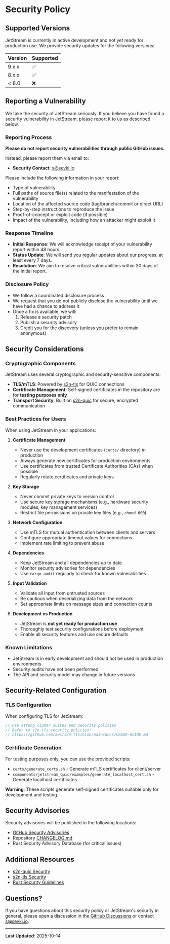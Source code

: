# Security Policy

## Supported Versions

JetStream is currently in active development and not yet ready for production use. We provide security updates for the following versions:

| Version | Supported          |
| ------- | ------------------ |
| 9.x.x   | :white_check_mark: |
| 8.x.x   | :white_check_mark: |
| < 8.0   | :x:                |

## Reporting a Vulnerability

We take the security of JetStream seriously. If you believe you have found a security vulnerability in JetStream, please report it to us as described below.

### Reporting Process

**Please do not report security vulnerabilities through public GitHub issues.**

Instead, please report them via email to:
- **Security Contact**: s@sevki.io

Please include the following information in your report:
- Type of vulnerability
- Full paths of source file(s) related to the manifestation of the vulnerability
- Location of the affected source code (tag/branch/commit or direct URL)
- Step-by-step instructions to reproduce the issue
- Proof-of-concept or exploit code (if possible)
- Impact of the vulnerability, including how an attacker might exploit it

### Response Timeline

- **Initial Response**: We will acknowledge receipt of your vulnerability report within 48 hours.
- **Status Update**: We will send you regular updates about our progress, at least every 7 days.
- **Resolution**: We aim to resolve critical vulnerabilities within 30 days of the initial report.

### Disclosure Policy

- We follow a coordinated disclosure process
- We request that you do not publicly disclose the vulnerability until we have had a chance to address it
- Once a fix is available, we will:
  1. Release a security patch
  2. Publish a security advisory
  3. Credit you for the discovery (unless you prefer to remain anonymous)

## Security Considerations

### Cryptographic Components

JetStream uses several cryptographic and security-sensitive components:

- **TLS/mTLS**: Powered by [s2n-tls](https://github.com/aws/s2n-tls) for QUIC connections
- **Certificate Management**: Self-signed certificates in the repository are for **testing purposes only**
- **Transport Security**: Built on [s2n-quic](https://github.com/aws/s2n-quic) for secure, encrypted communication

### Best Practices for Users

When using JetStream in your applications:

1. **Certificate Management**
   - Never use the development certificates (`certs/` directory) in production
   - Always generate new certificates for production environments
   - Use certificates from trusted Certificate Authorities (CAs) when possible
   - Regularly rotate certificates and private keys

2. **Key Storage**
   - Never commit private keys to version control
   - Use secure key storage mechanisms (e.g., hardware security modules, key management services)
   - Restrict file permissions on private key files (e.g., `chmod 600`)

3. **Network Configuration**
   - Use mTLS for mutual authentication between clients and servers
   - Configure appropriate timeout values for connections
   - Implement rate limiting to prevent abuse

4. **Dependencies**
   - Keep JetStream and all dependencies up to date
   - Monitor security advisories for dependencies
   - Use `cargo audit` regularly to check for known vulnerabilities

5. **Input Validation**
   - Validate all input from untrusted sources
   - Be cautious when deserializing data from the network
   - Set appropriate limits on message sizes and connection counts

6. **Development vs Production**
   - JetStream is **not yet ready for production use**
   - Thoroughly test security configurations before deployment
   - Enable all security features and use secure defaults

### Known Limitations

- JetStream is in early development and should not be used in production environments
- Security audits have not been performed
- The API and security model may change in future versions

## Security-Related Configuration

### TLS Configuration

When configuring TLS for JetStream:

```rust
// Use strong cipher suites and security policies
// Refer to s2n-tls security policies:
// https://github.com/aws/s2n-tls/blob/main/docs/USAGE-GUIDE.md
```

### Certificate Generation

For testing purposes only, you can use the provided scripts:
- `certs/generate_certs.sh` - Generate mTLS certificates for client/server
- `components/jetstream_quic/examples/generate_localhost_cert.sh` - Generate localhost certificates

**Warning**: These scripts generate self-signed certificates suitable only for development and testing.

## Security Advisories

Security advisories will be published in the following locations:
- [GitHub Security Advisories](https://github.com/sevki/jetstream/security/advisories)
- Repository [CHANGELOG.md](CHANGELOG.md)
- Rust Security Advisory Database (for critical issues)

## Additional Resources

- [s2n-quic Security](https://github.com/aws/s2n-quic/blob/main/docs/SECURITY.md)
- [s2n-tls Security](https://github.com/aws/s2n-tls/blob/main/SECURITY.md)
- [Rust Security Guidelines](https://anssi-fr.github.io/rust-guide/)

## Questions?

If you have questions about this security policy or JetStream's security in general, please open a discussion in the [GitHub Discussions](https://github.com/sevki/jetstream/discussions) or contact s@sevki.io.

---

**Last Updated**: 2025-10-14
